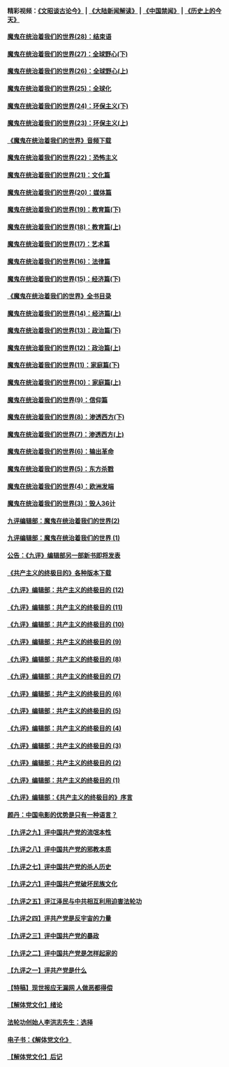 #### 精彩视频：[《文昭谈古论今》](https://github.com/gfw-breaker/wenzhao/blob/master/README.md?t=01161830) | [《大陆新闻解读》](https://github.com/gfw-breaker/ntdtv-comedy/blob/master/README.md?t=01161830) | [《中国禁闻》](https://github.com/gfw-breaker/ntdtv-news/blob/master/README.md?t=01161830) | [《历史上的今天》](https://github.com/gfw-breaker/today-in-history/blob/master/README.md?t=01161830) 

#### [魔鬼在统治着我们的世界(28)：结束语](../pages/nsc422/n10936246.md?t=01161830) 

#### [魔鬼在统治着我们的世界(27)：全球野心(下)](../pages/nsc422/n10928319.md?t=01161830) 

#### [魔鬼在统治着我们的世界(26)：全球野心(上)](../pages/nsc422/n10900318.md?t=01161830) 

#### [魔鬼在统治着我们的世界(25)：全球化](../pages/nsc422/n10788205.md?t=01161830) 

#### [魔鬼在统治着我们的世界(24)：环保主义(下)](../pages/nsc422/n10695307.md?t=01161830) 

#### [魔鬼在统治着我们的世界(23)：环保主义(上)](../pages/nsc422/n10688613.md?t=01161830) 

#### [《魔鬼在统治着我们的世界》音频下载](../pages/nsc422/n10635553.md?t=01161830) 

#### [魔鬼在统治着我们的世界(22)：恐怖主义](../pages/nsc422/n10614727.md?t=01161830) 

#### [魔鬼在统治着我们的世界(21)：文化篇](../pages/nsc422/n10597706.md?t=01161830) 

#### [魔鬼在统治着我们的世界(20)：媒体篇](../pages/nsc422/n10586579.md?t=01161830) 

#### [魔鬼在统治着我们的世界(19)：教育篇(下)](../pages/nsc422/n10564808.md?t=01161830) 

#### [魔鬼在统治着我们的世界(18)：教育篇(上)](../pages/nsc422/n10526970.md?t=01161830) 

#### [魔鬼在统治着我们的世界(17)：艺术篇](../pages/nsc422/n10499093.md?t=01161830) 

#### [魔鬼在统治着我们的世界(16)：法律篇](../pages/nsc422/n10485969.md?t=01161830) 

#### [魔鬼在统治着我们的世界(15)：经济篇(下)](../pages/nsc422/n10469975.md?t=01161830) 

#### [《魔鬼在统治着我们的世界》全书目录](../pages/nsc422/n10464261.md?t=01161830) 

#### [魔鬼在统治着我们的世界(14)：经济篇(上)](../pages/nsc422/n10457370.md?t=01161830) 

#### [魔鬼在统治着我们的世界(13)：政治篇(下)](../pages/nsc422/n10448270.md?t=01161830) 

#### [魔鬼在统治着我们的世界(12)：政治篇(上)](../pages/nsc422/n10444576.md?t=01161830) 

#### [魔鬼在统治着我们的世界(11)：家庭篇(下)](../pages/nsc422/n10440961.md?t=01161830) 

#### [魔鬼在统治着我们的世界(10)：家庭篇(上)](../pages/nsc422/n10435448.md?t=01161830) 

#### [魔鬼在统治着我们的世界(9)：信仰篇](../pages/nsc422/n10432159.md?t=01161830) 

#### [魔鬼在统治着我们的世界(8)：渗透西方(下)](../pages/nsc422/n10429603.md?t=01161830) 

#### [魔鬼在统治着我们的世界(7)：渗透西方(上)](../pages/nsc422/n10426013.md?t=01161830) 

#### [魔鬼在统治着我们的世界(6)：输出革命](../pages/nsc422/n10421536.md?t=01161830) 

#### [魔鬼在统治着我们的世界(5)：东方杀戮](../pages/nsc422/n10417707.md?t=01161830) 

#### [魔鬼在统治着我们的世界(4)：欧洲发端](../pages/nsc422/n10414890.md?t=01161830) 

#### [魔鬼在统治着我们的世界(3)：毁人36计](../pages/nsc422/n10411583.md?t=01161830) 

#### [九评编辑部：魔鬼在统治着我们的世界(2)](../pages/nsc422/n10410036.md?t=01161830) 

#### [九评编辑部：魔鬼在统治着我们的世界 (1)](../pages/nsc422/n10406825.md?t=01161830) 

#### [公告：《九评》编辑部另一部新书即将发表](../pages/nsc422/n10405104.md?t=01161830) 

#### [《共产主义的终极目的》各种版本下载](../pages/nsc422/n10022138.md?t=01161830) 

#### [《九评》编辑部：共产主义的终极目的 (12)](../pages/nsc422/n9933272.md?t=01161830) 

#### [《九评》编辑部：共产主义的终极目的 (11)](../pages/nsc422/n9924973.md?t=01161830) 

#### [《九评》编辑部：共产主义的终极目的 (10)](../pages/nsc422/n9920883.md?t=01161830) 

#### [《九评》编辑部：共产主义的终极目的 (9)](../pages/nsc422/n9916363.md?t=01161830) 

#### [《九评》编辑部：共产主义的终极目的 (8)](../pages/nsc422/n9912488.md?t=01161830) 

#### [《九评》编辑部：共产主义的终极目的 (7)](../pages/nsc422/n9901176.md?t=01161830) 

#### [《九评》编辑部：共产主义的终极目的 (6)](../pages/nsc422/n9899359.md?t=01161830) 

#### [《九评》编辑部：共产主义的终极目的 (5)](../pages/nsc422/n9893174.md?t=01161830) 

#### [《九评》编辑部：共产主义的终极目的 (4)](../pages/nsc422/n9891246.md?t=01161830) 

#### [《九评》编辑部：共产主义的终极目的 (3)](../pages/nsc422/n9879879.md?t=01161830) 

#### [《九评》编辑部：共产主义的终极目的 (2)](../pages/nsc422/n9876205.md?t=01161830) 

#### [《九评》编辑部：共产主义的终极目的 (1)](../pages/nsc422/n9865857.md?t=01161830) 

#### [《九评》编辑部：《共产主义的终极目的》序言](../pages/nsc422/n9862666.md?t=01161830) 

#### [颜丹：中国电影的优势是只有一种语言？](../pages/nsc422/n9583062.md?t=01161830) 

#### [【九评之九】评中国共产党的流氓本性](../pages/nsc422/n737542.md?t=01161830) 

#### [【九评之八】评中国共产党的邪教本质](../pages/nsc422/n735942.md?t=01161830) 

#### [【九评之七】评中国共产党的杀人历史](../pages/nsc422/n733806.md?t=01161830) 

#### [【九评之六】评中国共产党破坏民族文化](../pages/nsc422/n731667.md?t=01161830) 

#### [【九评之五】评江泽民与中共相互利用迫害法轮功](../pages/nsc422/n730058.md?t=01161830) 

#### [【九评之四】评共产党是反宇宙的力量](../pages/nsc422/n727814.md?t=01161830) 

#### [【九评之三】评中国共产党的暴政](../pages/nsc422/n725597.md?t=01161830) 

#### [【九评之二】评中国共产党是怎样起家的](../pages/nsc422/n723946.md?t=01161830) 

#### [【九评之一】评共产党是什么](../pages/nsc422/n722529.md?t=01161830) 

#### [【特稿】现世报应无漏网 人做恶都得偿](../pages/nsc422/n4215167.md?t=01161830) 

#### [【解体党文化】绪论](../pages/nsc422/n1449356.md?t=01161830) 

#### [法轮功创始人李洪志先生：选择](../pages/nsc422/n3580738.md?t=01161830) 

#### [电子书：《解体党文化》](../pages/nsc422/n1573484.md?t=01161830) 

#### [【解体党文化】后记](../pages/nsc422/n1531999.md?t=01161830) 

